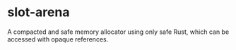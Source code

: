 # slot-arena
A compacted and safe memory allocator using only safe Rust, which can be accessed with opaque references.
